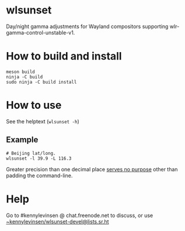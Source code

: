 # wlsunset

Day/night gamma adjustments for Wayland compositors supporting wlr-gamma-control-unstable-v1.

# How to build and install

```
meson build
ninja -C build
sudo ninja -C build install
```

# How to use

See the helptext (`wlsunset -h`)

## Example

```
# Beijing lat/long.
wlsunset -l 39.9 -L 116.3
```

Greater precision than one decimal place [serves no purpose](https://xkcd.com/2170/) other than padding the command-line.

# Help

Go to #kennylevinsen @ chat.freenode.net to discuss, or use [~kennylevinsen/wlsunset-devel@lists.sr.ht](https://lists.sr.ht/~kennylevinsen/wlsunset-devel)
